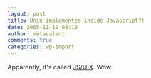 ```yaml
---
layout: post
title: Unix implemented inside Javascript?!
date: 2005-11-19 08:19
author: metavalent
comments: true
categories: wp-import
---
```

Apparently, it's called <a href="http://www.masswerk.at/jsuix/">JS/UIX</a>.  Wow.
